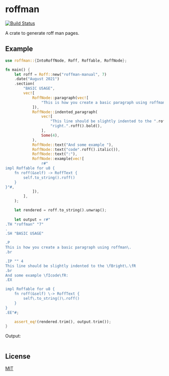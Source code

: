 # roffman

[![Build Status](https://github.com/vv9k/roffman/workflows/CI/badge.svg)](https://github.com/vv9k/roffman/actions?query=workflow%3A%22CI%22)


A crate to generate roff man pages.

## Example
```rust
use roffman::{IntoRoffNode, Roff, Roffable, RoffNode};

fn main() {
    let roff = Roff::new("roffman-manual", 7)
    .date("August 2021")
    .section(
        "BASIC USAGE",
        vec![
            RoffNode::paragraph(vec![
                "This is how you create a basic paragraph using roffman.",
            ]),
            RoffNode::indented_paragraph(
                vec![
                    "This line should be slightly indented to the ".roff(),
                    "right.".roff().bold(),
                ],
                Some(4),
            ),
            RoffNode::text("And some example "),
            RoffNode::text("code".roff().italic()),
            RoffNode::text(":"),
            RoffNode::example(vec![
                r#"
impl Roffable for u8 {
    fn roff(&self) -> RoffText {
        self.to_string().roff()
    }
}"#,
            ]),
        ],
    );

    let rendered = roff.to_string().unwrap();
    
    let output = r#"
.TH "roffman" "7"
.
.SH "BASIC USAGE"

.P
This is how you create a basic paragraph using roffman\.
.br

.IP "" 4
This line should be slightly indented to the \fBright\.\fR
.br
And some example \fIcode\fR:
.EX

impl Roffable for u8 {
    fn roff(&self) \-> RoffText {
        self\.to_string()\.roff()
    }
}
.EE"#;

    assert_eq!(rendered.trim(), output.trim());
}
```

Output:

```roff
```

## License
[MIT](https://github.com/vv9k/roffman/blob/master/LICENSE)
